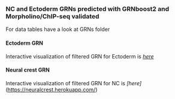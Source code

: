 ### NC and Ectoderm GRNs predicted with GRNboost2 and Morpholino/ChIP-seq validated

For data tables have a look at GRNs folder

#### Ectoderm GRN

Interactive visualization of filtered GRN for Ectoderm is *[here](https://ectoderm.herokuapp.com/)*

#### Neural crest GRN

Interactive visualization of filtered GRN for NC is *[here]*(https://neuralcrest.herokuapp.com/)
